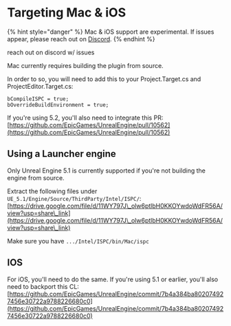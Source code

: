 # Targeting Mac & iOS

{% hint style="danger" %}
Mac & iOS support are experimental. If issues appear, please reach out on [Discord](https://discord.voxelplugin.com).
{% endhint %}

reach out on discord w/ issues

Mac currently requires building the plugin from source.

In order to so, you will need to add this to your Project.Target.cs and ProjectEditor.Target.cs:

```
bCompileISPC = true;
bOverrideBuildEnvironment = true;
```

If you're using 5.2, you'll also need to integrate this PR: [https://github.com/EpicGames/UnrealEngine/pull/10562](https://github.com/EpicGames/UnrealEngine/pull/10562)

## Using a Launcher engine

Only Unreal Engine 5.1 is currently supported if you're not building the engine from source.

Extract the following files under `UE_5.1/Engine/Source/ThirdParty/Intel/ISPC/`: [https://drive.google.com/file/d/11WY797J\_olw6ptlbH0KKOYwdoWdFR56A/view?usp=share\_link](https://drive.google.com/file/d/11WY797J\_olw6ptlbH0KKOYwdoWdFR56A/view?usp=share\_link)

Make sure you have `.../Intel/ISPC/bin/Mac/ispc`

## IOS

For iOS, you'll need to do the same. If you're using 5.1 or earlier, you'll also need to backport this CL: [https://github.com/EpicGames/UnrealEngine/commit/7b4a384ba802074927456e30722a9788226680c0](https://github.com/EpicGames/UnrealEngine/commit/7b4a384ba802074927456e30722a9788226680c0)
